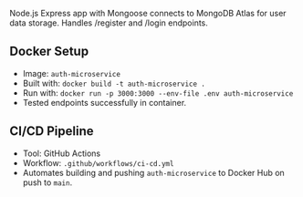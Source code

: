 Node.js Express app with Mongoose connects to MongoDB Atlas for user data storage. Handles /register and /login endpoints.
## Docker Setup
- Image: `auth-microservice`
- Built with: `docker build -t auth-microservice .`
- Run with: `docker run -p 3000:3000 --env-file .env auth-microservice`
- Tested endpoints successfully in container.

## CI/CD Pipeline
- Tool: GitHub Actions
- Workflow: `.github/workflows/ci-cd.yml`
- Automates building and pushing `auth-microservice` to Docker Hub on push to `main`.
